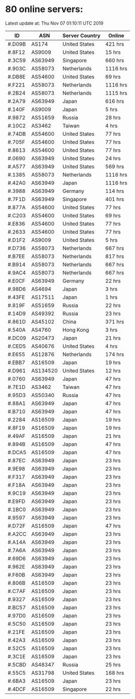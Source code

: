 # 80 online servers:

Latest update at: Thu Nov 07 01:10:11 UTC 2019

| ID | ASN | Server Country | Online |
| -- | --- | -------------- | ------ |
| #.D09B | AS174 | United States | 421 hrs |
| #.8F12 | AS9009 | United States | 15 hrs |
| #.3C59 | AS63949 | Singapore | 660 hrs |
| #.903C | AS58073 | Netherlands | 1116 hrs |
| #.DB8E | AS54600 | United States | 69 hrs |
| #.F221 | AS58073 | Netherlands | 1116 hrs |
| #.2B24 | AS58073 | Netherlands | 1115 hrs |
| #.2A79 | AS63949 | Japan | 616 hrs |
| #.140F | AS9009 | Japan | 5 hrs |
| #.9872 | AS51659 | Russia | 28 hrs |
| #.10C2 | AS3462 | Taiwan | 4 hrs |
| #.74DB | AS54600 | United States | 77 hrs |
| #.705F | AS54600 | United States | 77 hrs |
| #.8613 | AS54600 | United States | 77 hrs |
| #.0690 | AS63949 | United States | 24 hrs |
| #.A577 | AS63949 | United States | 569 hrs |
| #.1385 | AS58073 | Netherlands | 1116 hrs |
| #.42A0 | AS63949 | Japan | 1116 hrs |
| #.3988 | AS63949 | Germany | 114 hrs |
| #.7F1D | AS63949 | Singapore | 401 hrs |
| #.877A | AS54600 | United States | 77 hrs |
| #.C203 | AS54600 | United States | 69 hrs |
| #.E836 | AS54600 | United States | 77 hrs |
| #.2633 | AS54600 | United States | 77 hrs |
| #.D1F2 | AS9009 | United States | 5 hrs |
| #.D736 | AS58073 | Netherlands | 667 hrs |
| #.B7EE | AS58073 | Netherlands | 817 hrs |
| #.B914 | AS58073 | Netherlands | 667 hrs |
| #.9AC4 | AS58073 | Netherlands | 667 hrs |
| #.E0CF | AS63949 | Germany | 22 hrs |
| #.98D6 | AS4694 | Japan | 3 hrs |
| #.43FE | AS17511 | Japan | 1 hrs |
| #.819F | AS51659 | Russia | 22 hrs |
| #.14D9 | AS49392 | Russia | 23 hrs |
| #.861D | AS45102 | China | 371 hrs |
| #.540A | AS4760 | Hong Kong | 3 hrs |
| #.DC09 | AS20473 | Japan | 21 hrs |
| #.CED5 | AS40676 | United States | 4 hrs |
| #.E655 | AS12876 | Netherlands | 174 hrs |
| #.EBB7 | AS16509 | Japan | 19 hrs |
| #.D961 | AS134520 | United States | 12 hrs |
| #.0760 | AS63949 | Japan | 47 hrs |
| #.7E1D | AS3462 | Taiwan | 47 hrs |
| #.95D3 | AS50340 | Russia | 47 hrs |
| #.88A1 | AS63949 | Japan | 47 hrs |
| #.B710 | AS63949 | Japan | 47 hrs |
| #.2284 | AS16509 | Japan | 19 hrs |
| #.8F19 | AS16509 | Japan | 19 hrs |
| #.49AF | AS16509 | Japan | 21 hrs |
| #.894B | AS16509 | Japan | 47 hrs |
| #.DCA5 | AS16509 | Japan | 47 hrs |
| #.87EC | AS63949 | Japan | 23 hrs |
| #.9E98 | AS63949 | Japan | 23 hrs |
| #.F317 | AS63949 | Japan | 23 hrs |
| #.F18A | AS63949 | Japan | 23 hrs |
| #.9C19 | AS63949 | Japan | 23 hrs |
| #.E9FD | AS63949 | Japan | 23 hrs |
| #.1BC0 | AS63949 | Japan | 23 hrs |
| #.9597 | AS63949 | Japan | 23 hrs |
| #.D72F | AS16509 | Japan | 47 hrs |
| #.A2CC | AS63949 | Japan | 23 hrs |
| #.A14A | AS63949 | Japan | 23 hrs |
| #.7A6A | AS63949 | Japan | 23 hrs |
| #.69D6 | AS63949 | Japan | 23 hrs |
| #.962E | AS63949 | Japan | 23 hrs |
| #.F60B | AS63949 | Japan | 23 hrs |
| #.806B | AS16509 | Japan | 23 hrs |
| #.C7AF | AS16509 | Japan | 23 hrs |
| #.9327 | AS16509 | Japan | 23 hrs |
| #.BC57 | AS16509 | Japan | 23 hrs |
| #.97D0 | AS16509 | Japan | 23 hrs |
| #.5C50 | AS16509 | Japan | 23 hrs |
| #.21FE | AS16509 | Japan | 23 hrs |
| #.42A3 | AS16509 | Japan | 23 hrs |
| #.52C5 | AS16509 | Japan | 23 hrs |
| #.3C1E | AS16509 | Japan | 23 hrs |
| #.5CBD | AS48347 | Russia | 25 hrs |
| #.55C5 | AS31798 | United States | 168 hrs |
| #.6BA3 | AS16509 | Japan | 23 hrs |
| #.4DCF | AS16509 | Singapore | 22 hrs |

